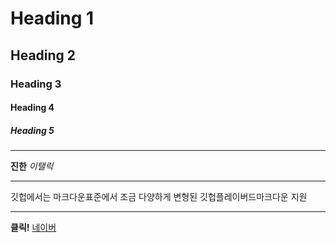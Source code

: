<!-- Heading -->
# Heading 1 
## Heading 2 
### Heading 3 
#### Heading 4 
##### Heading 5 


<!-- Line -->
___


<!-- Text 속성 -->
**진한**
*이탤릭*

___
깃헙에서는 마크다운표준에서 조금
다양하게 변형된
깃헙플레이버드마크다운 지원

___

<!-- 하이퍼링크 -->
**클릭!** [네이버](https://www.naver.com/)